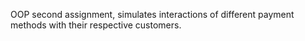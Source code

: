 OOP second assignment, simulates interactions of different payment methods with their respective customers.
